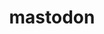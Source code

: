 ---
layout: redirect
title: mastodon
readable: Mastodon
link: https://mastodon.technology/@fennifith
name: fennifith
verb: toot
---